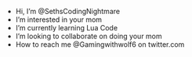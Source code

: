 -  Hi, I’m @SethsCodingNightmare
-  I’m interested in your mom
-  I’m currently learning Lua Code
-  I’m looking to collaborate on doing your mom
-  How to reach me @Gamingwithwolf6 on twitter.com

<!---
SethsCodingNightmare/SethsCodingNightmare is a ✨ special ✨ repository because its `README.md` (this file) appears on your GitHub profile.
You can click the Preview link to take a look at your changes.
--->
